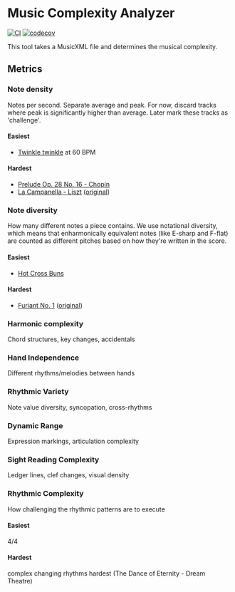 # Music Complexity Analyzer

[![CI](https://github.com/samegens/musical-complexity-analyzer/actions/workflows/ci.yml/badge.svg)](https://github.com/samegens/musical-complexity-analyzer/actions/workflows/ci.yml)
[![codecov](https://codecov.io/gh/samegens/musical-complexity-analyzer/branch/main/graph/badge.svg)](https://codecov.io/gh/samegens/musical-complexity-analyzer)

This tool takes a MusicXML file and determines the musical complexity.

## Metrics

### Note density

Notes per second. Separate average and peak. For now, discard tracks where peak is significantly higher than average.
Later mark these tracks as 'challenge'.

#### Easiest

- [Twinkle twinkle](test-files/twinkle-little-star-60bpm.musicxml) at 60 BPM

#### Hardest

- [Prelude Op. 28 No. 16 - Chopin](https://musescore.com/classicman/scores/73000)
- [La Campanella - Liszt](test-files/La_Campanella_-_Grandes_Etudes_de_Paganini_No._3_-_Franz_Liszt.musicxml) ([original](https://github.com/musetrainer/library/blob/master/scores/La_Campanella_-_Grandes_Etudes_de_Paganini_No._3_-_Franz_Liszt.mxl))

### Note diversity

How many different notes a piece contains. We use notational diversity,
which means that enharmonically equivalent notes (like E-sharp and F-flat)
are counted as different pitches based on how they're written in the score. 

#### Easiest

- [Hot Cross Buns](test-files/hot_cross_buns.musicxml)

#### Hardest

- [Furiant No. 1](test-files/Furiant_No1.musicxml) ([original](https://musescore.com/user/29416258/scores/14177191))

### Harmonic complexity

Chord structures, key changes, accidentals

### Hand Independence

Different rhythms/melodies between hands

### Rhythmic Variety

Note value diversity, syncopation, cross-rhythms

### Dynamic Range

Expression markings, articulation complexity

### Sight Reading Complexity

Ledger lines, clef changes, visual density

### Rhythmic Complexity

How challenging the rhythmic patterns are to execute

#### Easiest

4/4

#### Hardest

complex changing rhythms hardest (The Dance of Eternity - Dream Theatre)

